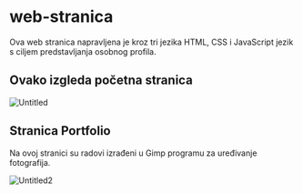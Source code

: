 # web-stranica

Ova web stranica napravljena je kroz tri jezika HTML, CSS i JavaScript jezik s ciljem predstavljanja osobnog profila.

<h2>Ovako izgleda početna stranica</h2>

![Untitled](https://user-images.githubusercontent.com/75831354/108319979-7fffd980-71c2-11eb-8eec-e66d8a20469a.png)

<h2>Stranica Portfolio</h2>

Na ovoj stranici su radovi izrađeni u Gimp programu za uređivanje fotografija.

![Untitled2](https://user-images.githubusercontent.com/75831354/108320400-0e745b00-71c3-11eb-9af3-bbd082469f24.png)
